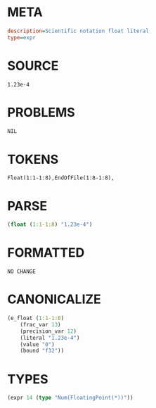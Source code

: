# META
~~~ini
description=Scientific notation float literal
type=expr
~~~
# SOURCE
~~~roc
1.23e-4
~~~
# PROBLEMS
~~~txt
NIL
~~~
# TOKENS
~~~zig
Float(1:1-1:8),EndOfFile(1:8-1:8),
~~~
# PARSE
~~~clojure
(float (1:1-1:8) "1.23e-4")
~~~
# FORMATTED
~~~roc
NO CHANGE
~~~
# CANONICALIZE
~~~clojure
(e_float (1:1-1:8)
	(frac_var 13)
	(precision_var 12)
	(literal "1.23e-4")
	(value "0")
	(bound "f32"))
~~~
# TYPES
~~~clojure
(expr 14 (type "Num(FloatingPoint(*))"))
~~~